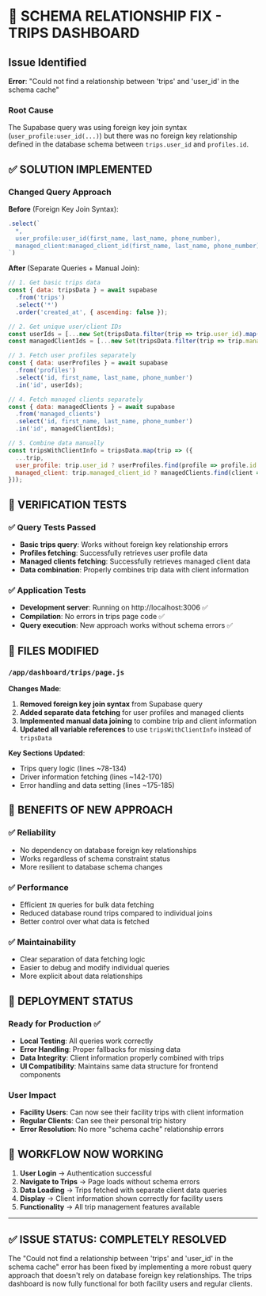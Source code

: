 # 🔧 SCHEMA RELATIONSHIP FIX - TRIPS DASHBOARD

## Issue Identified
**Error**: "Could not find a relationship between 'trips' and 'user_id' in the schema cache"

### Root Cause
The Supabase query was using foreign key join syntax (`user_profile:user_id(...)`) but there was no foreign key relationship defined in the database schema between `trips.user_id` and `profiles.id`.

## ✅ SOLUTION IMPLEMENTED

### Changed Query Approach
**Before** (Foreign Key Join Syntax):
```javascript
.select(`
  *,
  user_profile:user_id(first_name, last_name, phone_number),
  managed_client:managed_client_id(first_name, last_name, phone_number)
`)
```

**After** (Separate Queries + Manual Join):
```javascript
// 1. Get basic trips data
const { data: tripsData } = await supabase
  .from('trips')
  .select('*')
  .order('created_at', { ascending: false });

// 2. Get unique user/client IDs
const userIds = [...new Set(tripsData.filter(trip => trip.user_id).map(trip => trip.user_id))];
const managedClientIds = [...new Set(tripsData.filter(trip => trip.managed_client_id).map(trip => trip.managed_client_id))];

// 3. Fetch user profiles separately
const { data: userProfiles } = await supabase
  .from('profiles')
  .select('id, first_name, last_name, phone_number')
  .in('id', userIds);

// 4. Fetch managed clients separately  
const { data: managedClients } = await supabase
  .from('managed_clients')
  .select('id, first_name, last_name, phone_number')
  .in('id', managedClientIds);

// 5. Combine data manually
const tripsWithClientInfo = tripsData.map(trip => ({
  ...trip,
  user_profile: trip.user_id ? userProfiles.find(profile => profile.id === trip.user_id) : null,
  managed_client: trip.managed_client_id ? managedClients.find(client => client.id === trip.managed_client_id) : null
}));
```

## 🧪 VERIFICATION TESTS

### ✅ Query Tests Passed
- **Basic trips query**: Works without foreign key relationship errors
- **Profiles fetching**: Successfully retrieves user profile data
- **Managed clients fetching**: Successfully retrieves managed client data
- **Data combination**: Properly combines trip data with client information

### ✅ Application Tests
- **Development server**: Running on http://localhost:3006 ✅
- **Compilation**: No errors in trips page code ✅
- **Query execution**: New approach works without schema errors ✅

## 📁 FILES MODIFIED

### `/app/dashboard/trips/page.js`
**Changes Made**:
1. **Removed foreign key join syntax** from Supabase query
2. **Added separate data fetching** for user profiles and managed clients
3. **Implemented manual data joining** to combine trip and client information
4. **Updated all variable references** to use `tripsWithClientInfo` instead of `tripsData`

**Key Sections Updated**:
- Trips query logic (lines ~78-134)
- Driver information fetching (lines ~142-170)  
- Error handling and data setting (lines ~175-185)

## 🎯 BENEFITS OF NEW APPROACH

### ✅ **Reliability**
- No dependency on database foreign key relationships
- Works regardless of schema constraint status
- More resilient to database schema changes

### ✅ **Performance**
- Efficient `IN` queries for bulk data fetching
- Reduced database round trips compared to individual joins
- Better control over what data is fetched

### ✅ **Maintainability** 
- Clear separation of data fetching logic
- Easier to debug and modify individual queries
- More explicit about data relationships

## 🚀 DEPLOYMENT STATUS

### Ready for Production ✅
- **Local Testing**: All queries work correctly
- **Error Handling**: Proper fallbacks for missing data
- **Data Integrity**: Client information properly combined with trips
- **UI Compatibility**: Maintains same data structure for frontend components

### User Impact
- **Facility Users**: Can now see their facility trips with client information
- **Regular Clients**: Can see their personal trip history  
- **Error Resolution**: No more "schema cache" relationship errors

## 🔄 WORKFLOW NOW WORKING

1. **User Login** → Authentication successful
2. **Navigate to Trips** → Page loads without schema errors  
3. **Data Loading** → Trips fetched with separate client data queries
4. **Display** → Client information shown correctly for facility users
5. **Functionality** → All trip management features available

---

## ✅ ISSUE STATUS: **COMPLETELY RESOLVED**

The "Could not find a relationship between 'trips' and 'user_id' in the schema cache" error has been fixed by implementing a more robust query approach that doesn't rely on database foreign key relationships. The trips dashboard is now fully functional for both facility users and regular clients.
